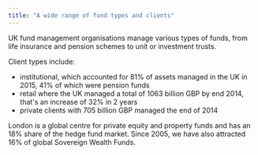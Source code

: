 ```yaml
---
title: "A wide range of fund types and clients"
---
```

UK fund management organisations manage various types of funds, from life insurance and pension schemes to unit or investment trusts.

Client types include:

- institutional, which accounted for 81% of assets managed in the UK in 2015, 41% of which were pension funds
- retail where the UK managed a total of 1063 billion GBP by end 2014, that's an increase of 32% in 2 years
- private clients with 705 billion GBP managed the end of 2014

London is a global centre for private equity and property funds and has an 18% share of the hedge fund market. Since 2005, we have also attracted 16% of global Sovereign Wealth Funds.

